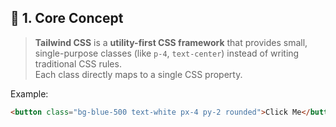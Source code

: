 ## 🌈 1. Core Concept

> **Tailwind CSS** is a **utility-first CSS framework** that provides small, single-purpose classes (like `p-4`, `text-center`) instead of writing traditional CSS rules.  
> Each class directly maps to a single CSS property.

Example:
```html
<button class="bg-blue-500 text-white px-4 py-2 rounded">Click Me</button>
